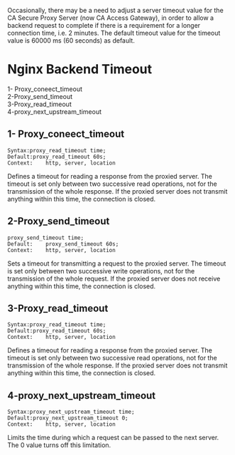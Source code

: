 Occasionally, there may be a need to adjust a server timeout value for the CA Secure Proxy Server (now CA Access Gateway), in order to allow a backend request to complete if there is a requirement for a longer connection time, i.e. 2 minutes.  The default timeout value for the timeout value is 60000 ms (60 seconds) as default. 


# Nginx Backend Timeout 

1- Proxy_coneect_timeout  <br>
2-Proxy_send_timeout <br>
3-Proxy_read_timeout <br>
4-proxy_next_upstream_timeout


## 1- Proxy_coneect_timeout 

    Syntax:proxy_read_timeout time;
    Default:proxy_read_timeout 60s;
    Context: 	http, server, location 

Defines a timeout for reading a response from the proxied server. The timeout is set only between two successive read operations, not for the transmission of the whole response. If the proxied server does not transmit anything within this time, the connection is closed. 


## 2-Proxy_send_timeout

    proxy_send_timeout time;
    Default: 	proxy_send_timeout 60s;
    Context: 	http, server, location

Sets a timeout for transmitting a request to the proxied server. The timeout is set only between two successive write operations, not for the transmission of the whole request. If the proxied server does not receive anything within this time, the connection is closed. 

## 3-Proxy_read_timeout

    Syntax:proxy_read_timeout time;
    Default:proxy_read_timeout 60s;
    Context: 	http, server, location

Defines a timeout for reading a response from the proxied server. The timeout is set only between two successive read operations, not for the transmission of the whole response. If the proxied server does not transmit anything within this time, the connection is closed. 



## 4-proxy_next_upstream_timeout

    Syntax:proxy_next_upstream_timeout time;
    Default:proxy_next_upstream_timeout 0;
    Context: 	http, server, location


Limits the time during which a request can be passed to the next server. The 0 value turns off this limitation. 



